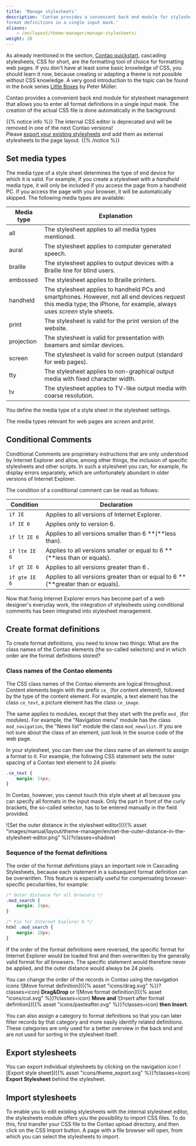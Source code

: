 ```yaml
---
title: 'Manage stylesheets'
description: 'Contao provides a convenient back end module for stylesheet management which allows you to enter all 
format definitions in a single input mask.'
aliases:
    - /en/layout/theme-manager/manage-stylesheets/
weight: 20
---
```


As already mentioned in the section, [Contao quickstart](/en/introduction/contao-quickstart/), cascading stylesheets, 
CSS for short, are the formatting tool of choice for formatting web pages. If you don't have at least some basic 
knowledge of CSS, you should learn it now, because creating or adapting a theme is not possible without CSS knowledge. 
A very good introduction to the topic can be found in the book series 
[Little Boxes](https://www.little-boxes.de/little-boxes-teil1-online.html) by Peter Müller.

Contao provides a convenient back end module for stylesheet management that allows you to enter all format definitions 
in a single input mask. The creation of the actual CSS file is done automatically in the background.

{{% notice info %}}
The internal CSS editor is deprecated and will be removed in one of the next Contao versions!  
Please [export your existing stylesheets](#export-stylesheets) and add them as external stylesheets to the page 
layout.
{{% /notice %}}


## Set media types

The media type of a style sheet determines the type of end device for which it is valid. For example, if you create a 
stylesheet with a *handheld* media type, it will only be included if you access the page from a handheld PC. If you 
access the page with your browser, it will be automatically skipped. The following media types are available:

| Media type | Explanation |
| ---------- | ----------- |
| all | The stylesheet applies to all media types mentioned. |
| aural | The stylesheet applies to computer generated speech. |
| braille | The stylesheet applies to output devices with a Braille line for blind users. |
| embossed | The stylesheet applies to Braille printers. |
| handheld | The stylesheet applies to handheld PCs and smartphones. However, not all end devices request this media type; the iPhone, for example, always uses *screen* style sheets. |
| print | The stylesheet is valid for the print version of the website. |
| projection | The stylesheet is valid for presentation with beamers and similar devices. |
| screen | The stylesheet is valid for screen output (standard for web pages). |
| tty | The stylesheet applies to non-graphical output media with fixed character width. |
| tv | The stylesheet applies to TV-like output media with coarse resolution. |

You define the media type of a style sheet in the stylesheet settings.

The media types relevant for web pages are *screen* and *print*.


## Conditional Comments

Conditional Comments are proprietary instructions that are only understood by Internet Explorer and allow, among other 
things, the inclusion of specific stylesheets and other scripts. In such a stylesheet you can, for example, fix display 
errors separately, which are unfortunately abundant in older versions of Internet Explorer.

The condition of a conditional comment can be read as follows:

| Condition | Declaration |
| --------- | ----------- |
| `if IE` | Applies to all versions of Internet Explorer. |
| `if IE 6` | Applies only to version 6. |
| `if lt IE 6` | Applies to all versions smaller than 6  **(**less than). |
| `if lte IE 6` | Applies to all versions smaller or equal to 6  **(**less than or equals). |
| `if gt IE 6` | Applies to all versions greater than 6 **.** |
| `if gte IE 6` | Applies to all versions greater than or equal to 6  **(**greater than or equals). |

Now that fixing Internet Explorer errors has become part of a web designer's everyday work, the integration of 
stylesheets using conditional comments has been integrated into stylesheet management.


## Create format definitions

To create format definitions, you need to know two things: What are the class names of the Contao elements 
(the so-called selectors) and in which order are the format definitions stored?


### Class names of the Contao elements

The CSS class names of the Contao elements are logical throughout. Content elements begin with the prefix `ce_` (for 
*c*ontent *e*lement), followed by the type of the content element. For example, a text element has the class `ce_text`, 
a picture element has the class `ce_image`.

The same applies to modules, except that they start with the prefix `mod_` (for *mod*ules). For example, the 
"Navigation menu" module has the class `mod_navigation`, the "News list" module the class `mod_newslist`. If you are 
not sure about the class of an element, just look in the source code of the web page.

In your stylesheet, you can then use the class name of an element to assign a format to it. For example, the following 
CSS statement sets the outer spacing of a Contao text element to 24 pixels:

```css
.ce_text {
    margin: 24px;
}
```

In Contao, however, you cannot touch this style sheet at all because you can specify all formats in the input mask. 
Only the part in front of the curly brackets, the so-called selector, has to be entered manually in the field provided.

![Set the outer distance in the stylesheet editor]({{% asset "images/manual/layout/theme-manager/en/set-the-outer-distance-in-the-stylesheet-editor.png" %}}?classes=shadow)


### Sequence of the format definitions

The order of the format definitions plays an important role in Cascading Stylesheets, because each statement in a 
subsequent format definition can be overwritten. This feature is especially useful for compensating browser-specific 
peculiarities, for example:

```css
/* Outer distance for all browsers */
.mod_search {
    margin: 24px;
}

/* Fix for Internet Explorer 6 */
html .mod_search {
    margin: 18px;
}
```

If the order of the format definitions were reversed, the specific format for Internet Explorer would be loaded first 
and then overwritten by the generally valid format for all browsers. The specific statement would therefore never be 
applied, and the outer distance would always be 24 pixels.

You can change the order of the records in Contao using the navigation icons 
![Move format definition]({{% asset "icons/drag.svg" %}}?classes=icon) **Drag&amp;Drop** or
![Move format definition]({{% asset "icons/cut.svg" %}}?classes=icon) **Move and** 
![Insert after format definition]({{% asset "icons/pasteafter.svg" %}}?classes=icon) **then Insert**.

You can also assign a category to format definitions so that you can later filter records by that category and more 
easily identify related definitions. These categories are only used for a better overview in the back end and are not 
used for sorting in the stylesheet itself.


## Export stylesheets

You can export individual stylesheets by clicking on the navigation icon 
![Export style sheet]({{% asset "icons/theme_export.svg" %}}?classes=icon) **Export Stylesheet** behind the stylesheet.


## Import stylesheets

To enable you to edit existing stylesheets with the internal stylesheet editor, the stylesheets module offers you the 
possibility to import CSS files. To do this, first transfer your CSS file to the Contao upload directory, and then 
click on the CSS Import button. A page with a file browser will open, from which you can select the stylesheets to 
import.
